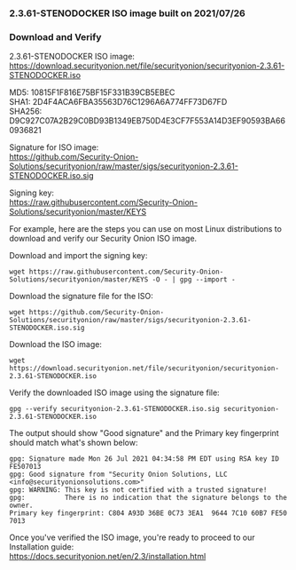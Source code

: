 ### 2.3.61-STENODOCKER ISO image built on 2021/07/26



### Download and Verify

2.3.61-STENODOCKER ISO image:  
https://download.securityonion.net/file/securityonion/securityonion-2.3.61-STENODOCKER.iso

MD5: 10815F1F816E75BF15F331B39CB5EBEC  
SHA1: 2D4F4ACA6FBA35563D76C1296A6A774FF73D67FD  
SHA256: D9C927C07A2B29C0BD93B1349EB750D4E3CF7F553A14D3EF90593BA660936821 

Signature for ISO image:  
https://github.com/Security-Onion-Solutions/securityonion/raw/master/sigs/securityonion-2.3.61-STENODOCKER.iso.sig

Signing key:  
https://raw.githubusercontent.com/Security-Onion-Solutions/securityonion/master/KEYS  

For example, here are the steps you can use on most Linux distributions to download and verify our Security Onion ISO image.

Download and import the signing key:  
```
wget https://raw.githubusercontent.com/Security-Onion-Solutions/securityonion/master/KEYS -O - | gpg --import -  
```

Download the signature file for the ISO:  
```
wget https://github.com/Security-Onion-Solutions/securityonion/raw/master/sigs/securityonion-2.3.61-STENODOCKER.iso.sig
```

Download the ISO image:  
```
wget https://download.securityonion.net/file/securityonion/securityonion-2.3.61-STENODOCKER.iso
```

Verify the downloaded ISO image using the signature file:  
```
gpg --verify securityonion-2.3.61-STENODOCKER.iso.sig securityonion-2.3.61-STENODOCKER.iso
```

The output should show "Good signature" and the Primary key fingerprint should match what's shown below:
```
gpg: Signature made Mon 26 Jul 2021 04:34:58 PM EDT using RSA key ID FE507013
gpg: Good signature from "Security Onion Solutions, LLC <info@securityonionsolutions.com>"
gpg: WARNING: This key is not certified with a trusted signature!
gpg:          There is no indication that the signature belongs to the owner.
Primary key fingerprint: C804 A93D 36BE 0C73 3EA1  9644 7C10 60B7 FE50 7013
```

Once you've verified the ISO image, you're ready to proceed to our Installation guide:  
https://docs.securityonion.net/en/2.3/installation.html
